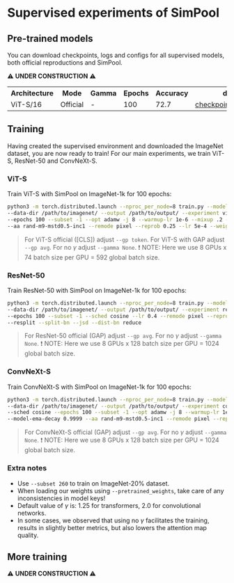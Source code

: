 # Supervised experiments of SimPool

## Pre-trained models
You can download checkpoints, logs and configs for all supervised models, both official reproductions and SimPool.

:warning: **UNDER CONSTRUCTION** :warning:

<table>
  <tr>
    <th>Architecture</th>
    <th>Mode</th>
    <th>Gamma</th>
    <th>Epochs</th>
    <th>Accuracy</th>
    <th colspan="3">download</th>
  </tr>
  <tr>
    <td>ViT-S/16</td>
    <td>Official</td>
    <td>-</td>
    <td>100</td>
    <td>72.7</td>
    <td><a href="https://huggingface.co/billpsomas/vits_supervised_official_ep100/blob/main/vits_supervised_official_ep100.pth.tar">checkpoint</a></td>
    <td><a href="https://huggingface.co/billpsomas/vits_supervised_official_ep100/blob/main/summary.csv">logs</a></td>
    <td><a href="https://huggingface.co/billpsomas/vits_supervised_official_ep100/blob/main/args.yaml">configs</a></td>
  </tr>
</table>

## Training
Having created the supervised environment and downloaded the ImageNet dataset, you are now ready to train! For our main experiments, we train ViT-S, ResNet-50 and ConvNeXt-S.

### ViT-S 

Train ViT-S with SimPool on ImageNet-1k for 100 epochs:

```bash
python3 -m torch.distributed.launch --nproc_per_node=8 train.py --model vit_small_patch16_224 --gp simpool --gamma 1.25 \
--data-dir /path/to/imagenet/ --output /path/to/output/ --experiment vits_supervised_simpool --batch-size 74  --sched cosine \ 
--epochs 100 --subset -1 --opt adamw -j 8 --warmup-lr 1e-6 --mixup .2 --model-ema --model-ema-decay 0.99996 \
--aa rand-m9-mstd0.5-inc1 --remode pixel --reprob 0.25 --lr 5e-4 --weight-decay .05 --drop 0.1 --drop-path .1 
```

> For ViT-S official ([CLS]) adjust `--gp token`. For ViT-S with GAP adjust `--gp avg`. For no $\gamma$ adjust `--gamma None`. :exclamation: 
> NOTE: Here we use 8 GPUs x 74 batch size per GPU = 592 global batch size.

### ResNet-50

Train ResNet-50 with SimPool on ImageNet-1k for 100 epochs:

```bash
python3 -m torch.distributed.launch --nproc_per_node=8 train.py --model resnet50 --gp simpool --gamma 2.0 \
--data-dir /path/to/imagenet/ --output /path/to/output/ --experiment resnet50_supervised_simpool --batch-size 128 \ 
--epochs 100 --subset -1 --sched cosine --lr 0.4 --remode pixel --reprob 0.6 --aug-splits 3 --aa rand-m9-mstd0.5-inc1 \
--resplit --split-bn --jsd --dist-bn reduce 
```

> For ResNet-50 official (GAP) adjust `--gp avg`. For no $\gamma$ adjust `--gamma None`. :exclamation: 
> NOTE: Here we use 8 GPUs x 128 batch size per GPU = 1024 global batch size.

### ConvNeXt-S

Train ConvNeXt-S with SimPool on ImageNet-1k for 100 epochs:

```bash
python3 -m torch.distributed.launch --nproc_per_node=8 train.py --model convnext_small --gp simpool --gamma 2.0 \
--data-dir /path/to/imagenet/ --output /path/to/output/ --experiment convnexts_supervised_simpool --batch-size 128 \
--sched cosine --epochs 100 --subset -1 --opt adamw -j 8 --warmup-lr 1e-6 --mixup .8 --cutmix 1.0 --model-ema \
--model-ema-decay 0.9999 --aa rand-m9-mstd0.5-inc1 --remode pixel --reprob 0.25 --lr 1e-3 --weight-decay .05 --drop-path .4

```

> For ConvNeXt-S official (GAP) adjust `--gp avg`. For no $\gamma$ adjust `--gamma None`. :exclamation: 
> NOTE: Here we use 8 GPUs x 128 batch size per GPU = 1024 global batch size.

### Extra notes

- Use `--subset 260` to train on ImageNet-20\% dataset.
- When loading our weights using `--pretrained_weights`, take care of any inconsistencies in model keys!
- Default value of $\gamma$ is: 1.25 for transformers, 2.0 for convolutional networks. 
- In some cases, we observed that using no $\gamma$ facilitates the training, results in slightly better metrics, but also lowers the attention map quality.

## More training

:warning: **UNDER CONSTRUCTION** :warning: